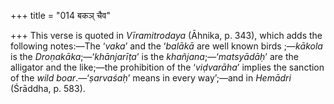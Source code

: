 +++
title = "014 बकञ् चैव"

+++
This verse is quoted in *Vīramitrodaya* (Āhnika, p. 343), which adds the
following notes:—The ‘*vaka*’ and the ‘*balākā* are well known birds
;—*kākola* is the *Droṇakāka*;—‘*khānjarīṭa*’ is the
*khañjana*;—‘*matsyādāḥ*’ are the alligator and the like;—the
prohibition of the ‘*viḍvarāha*’ implies the sanction of the *wild
boar*.—‘*ṣarvaśaḥ*’ means in every way’;—and in *Hemādri* (Śrāddha, p.
583).


